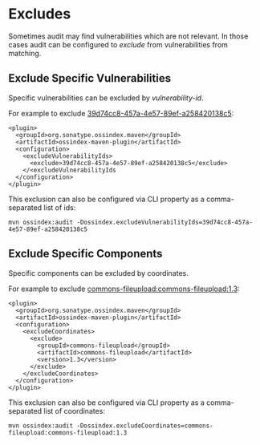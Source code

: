 <!--

    Copyright (c) 2018-present Sonatype, Inc. All rights reserved.

    This program is licensed to you under the Apache License Version 2.0,
    and you may not use this file except in compliance with the Apache License Version 2.0.
    You may obtain a copy of the Apache License Version 2.0 at http://www.apache.org/licenses/LICENSE-2.0.

    Unless required by applicable law or agreed to in writing,
    software distributed under the Apache License Version 2.0 is distributed on an
    "AS IS" BASIS, WITHOUT WARRANTIES OR CONDITIONS OF ANY KIND, either express or implied.
    See the Apache License Version 2.0 for the specific language governing permissions and limitations there under.

-->
# Excludes

Sometimes audit may find vulnerabilities which are not relevant.  In those cases audit can be configured to *exclude*
from vulnerabilities from matching.

## Exclude Specific Vulnerabilities

Specific vulnerabilities can be excluded by *vulnerability-id*.

For example to exclude [39d74cc8-457a-4e57-89ef-a258420138c5](https://ossindex.sonatype.org/vuln/39d74cc8-457a-4e57-89ef-a258420138c5):

    <plugin>
      <groupId>org.sonatype.ossindex.maven</groupId>
      <artifactId>ossindex-maven-plugin</artifactId>
      <configuration>
        <excludeVulnerabilityIds>
          <exclude>39d74cc8-457a-4e57-89ef-a258420138c5</exclude>
        </<excludeVulnerabilityIds
      </configuration>
    </plugin>

This exclusion can also be configured via CLI property as a comma-separated list of ids:

    mvn ossindex:audit -Dossindex.excludeVulnerabilityIds=39d74cc8-457a-4e57-89ef-a258420138c5

## Exclude Specific Components

Specific components can be excluded by coordinates.

For example to exclude [commons-fileupload:commons-fileupload:1.3](https://ossindex.sonatype.org/component/maven:commons-fileupload/commons-fileupload):

    <plugin>
      <groupId>org.sonatype.ossindex.maven</groupId>
      <artifactId>ossindex-maven-plugin</artifactId>
      <configuration>
        <excludeCoordinates>
          <exclude>
            <groupId>commons-fileupload</groupId>
            <artifactId>commons-fileupload</artifactId>
            <version>1.3</version>
          </exclude>
        </excludeCoordinates>
      </configuration>
    </plugin>

This exclusion can also be configured via CLI property as a comma-separated list of coordinates:

    mvn ossindex:audit -Dossindex.excludeCoordinates=commons-fileupload:commons-fileupload:1.3
 